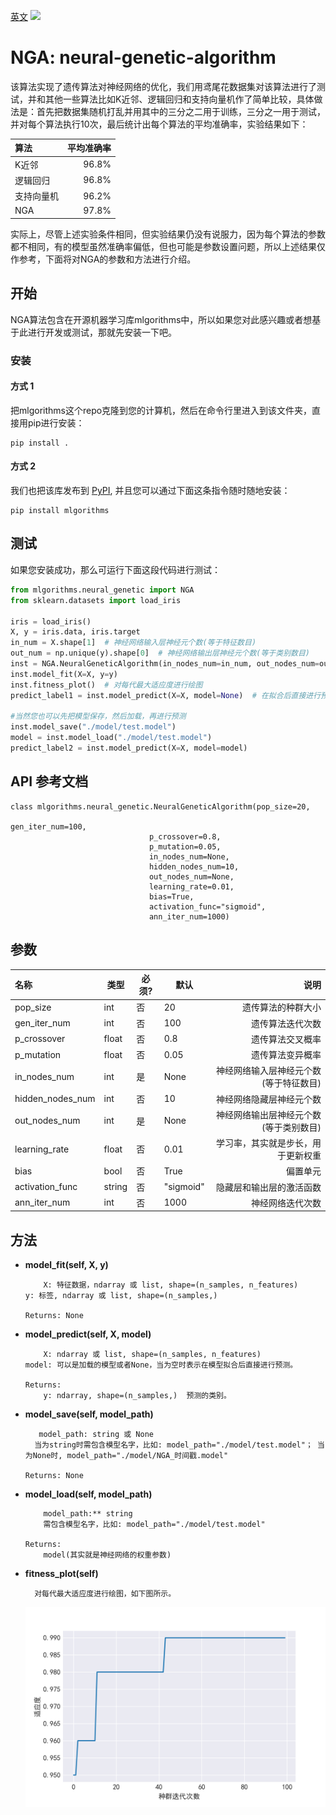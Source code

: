 [英文](README.md)
![](https://miro.medium.com/max/1800/1*36MELEhgZsPFuzlZvObnxA.gif)

# NGA: neural-genetic-algorithm
该算法实现了遗传算法对神经网络的优化，我们用鸢尾花数据集对该算法进行了测试，并和其他一些算法比如K近邻、逻辑回归和支持向量机作了简单比较，具体做法是：首先把数据集随机打乱并用其中的三分之二用于训练，三分之一用于测试，并对每个算法执行10次，最后统计出每个算法的平均准确率，实验结果如下：

| 算法  | 平均准确率 |
| :--- | ---: |
| K近邻| 96.8%|
| 逻辑回归|  96.8%|
| 支持向量机| 96.2%|
| NGA|  97.8%|

实际上，尽管上述实验条件相同，但实验结果仍没有说服力，因为每个算法的参数都不相同，有的模型虽然准确率偏低，但也可能是参数设置问题，所以上述结果仅作参考，下面将对NGA的参数和方法进行介绍。

## 开始

NGA算法包含在开源机器学习库mlgorithms中，所以如果您对此感兴趣或者想基于此进行开发或测试，那就先安装一下吧。 

### 安装

#### 方式 1
把mlgorithms这个repo克隆到您的计算机，然后在命令行里进入到该文件夹，直接用pip进行安装：

```
pip install .
```

#### 方式 2

我们也把该库发布到 [PyPI](https://pypi.org/project/mlgorithms/), 并且您可以通过下面这条指令随时随地安装：

```
pip install mlgorithms
```


## 测试

如果您安装成功，那么可运行下面这段代码进行测试：

```python
from mlgorithms.neural_genetic import NGA
from sklearn.datasets import load_iris

iris = load_iris()
X, y = iris.data, iris.target
in_num = X.shape[1]  # 神经网络输入层神经元个数(等于特征数目)
out_num = np.unique(y).shape[0]  # 神经网络输出层神经元个数(等于类别数目)
inst = NGA.NeuralGeneticAlgorithm(in_nodes_num=in_num, out_nodes_num=out_num)  # 这两个为必须参数
inst.model_fit(X=X, y=y)
inst.fitness_plot()  # 对每代最大适应度进行绘图
predict_label1 = inst.model_predict(X=X, model=None)  # 在拟合后直接进行预测

#当然您也可以先把模型保存，然后加载，再进行预测
inst.model_save("./model/test.model")
model = inst.model_load("./model/test.model")
predict_label2 = inst.model_predict(X=X, model=model)
```



## API 参考文档

```
class mlgorithms.neural_genetic.NeuralGeneticAlgorithm(pop_size=20, 
                                                       gen_iter_num=100, 
						       p_crossover=0.8, 
						       p_mutation=0.05,
						       in_nodes_num=None,
						       hidden_nodes_num=10,
						       out_nodes_num=None,
						       learning_rate=0.01,
						       bias=True,
						       activation_func="sigmoid",
						       ann_iter_num=1000)
```

## 参数

| 名称  | 类型 |必须?| 默认 | 说明 |
| :--- | --- | --- |---- | ---: |
| pop_size| int| 否|20|遗传算法的种群大小 |
| gen_iter_num|  int| 否| 100|遗传算法迭代次数|
| p_crossover|  float| 否| 0.8|遗传算法交叉概率|
| p_mutation|  float| 否| 0.05|遗传算法变异概率|
| in_nodes_num|  int| 是| None|神经网络输入层神经元个数(等于特征数目)|
| hidden_nodes_num|  int| 否| 10|神经网络隐藏层神经元个数|
| out_nodes_num|  int| 是| None|神经网络输出层神经元个数(等于类别数目)|
| learning_rate|  float| 否| 0.01|学习率，其实就是步长，用于更新权重|
| bias|  bool| 否| True|偏置单元|
| activation_func|  string| 否| "sigmoid"|隐藏层和输出层的激活函数|
| ann_iter_num|  int| 否| 1000|神经网络迭代次数|



## 方法

* **model_fit(self, X, y)**   

          X: 特征数据，ndarray 或 list, shape=(n_samples, n_features)  
	  y: 标签, ndarray 或 list, shape=(n_samples,)
	
	  Returns: None
	
* **model_predict(self, X, model)**  

          X: ndarray 或 list, shape=(n_samples, n_features)
	  model: 可以是加载的模型或者None，当为空时表示在模型拟合后直接进行预测。
	
	  Returns:
	      y: ndarray, shape=(n_samples,)  预测的类别。
	
* **model_save(self, model_path)**  

         model_path: string 或 None
	    当为string时需包含模型名字，比如: model_path="./model/test.model"； 当为None时, model_path="./model/NGA_时间戳.model"
	    
	  Returns: None

* **model_load(self, model_path)**  

          model_path:** string
	      需包含模型名字，比如: model_path="./model/test.model"
	    
	  Returns:
	      model(其实就是神经网络的权重参数)
	
* **fitness_plot(self)**  

        对每代最大适应度进行绘图，如下图所示。
	![适应度](./images/Fitness_20200119182305.png)
